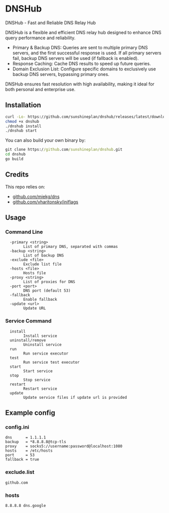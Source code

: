 # DNSHub

DNSHub - Fast and Reliable DNS Relay Hub

DNSHub is a flexible and efficient DNS relay hub designed to enhance DNS query performance and reliability.

- Primary & Backup DNS: Queries are sent to multiple primary DNS servers, and the first successful response is used. If all primary servers fail, backup DNS servers will be used (if fallback is enabled).
- Response Caching: Cache DNS results to speed up future queries.
- Domain Exclusion List: Configure specific domains to exclusively use backup DNS servers, bypassing primary ones.

DNSHub ensures fast resolution with high availability, making it ideal for both personal and enterprise use.

## Installation

```bash
curl -Lo- https://github.com/sunshineplan/dnshub/releases/latest/download/release-linux.tar.gz | tar zxC .
chmod +x dnshub
./dnshub install
./dnshub start
```
You can also build your own binary by:
```cmd
git clone https://github.com/sunshineplan/dnshub.git
cd dnshub
go build
```

## Credits

This repo relies on:

  * [github.com/miekg/dns](https://github.com/miekg/dns)
  * [github.com/vharitonsky/iniflags](https://github.com/vharitonsky/iniflags)

## Usage

### Command Line

```
  -primary <string>
    	List of primary DNS, separated with commas
  -backup <string>
    	List of backup DNS
  -exclude <file>
    	Exclude list file
  -hosts <file>
    	Hosts file
  -proxy <string>
    	List of proxies for DNS
  -port <port>
    	DNS port (default 53)
  -fallback
    	Enable fallback
  -update <url>
    	Update URL
```

### Service Command

```
  install
    	Install service
  uninstall/remove
    	Uninstall service
  run
    	Run service executor
  test
    	Run service test executor	
  start
    	Start service
  stop
    	Stop service
  restart
    	Restart service
  update
    	Update service files if update url is provided
```

## Example config

### config.ini

```
dns      = 1.1.1.1
backup   = *8.8.8.8@tcp-tls
proxy    = socks5://username:password@localhost:1080
hosts    = /etc/hosts
port     = 53
fallback = true
```

### exclude.list

```
github.com
```

### hosts

```
8.8.8.8 dns.google
```
